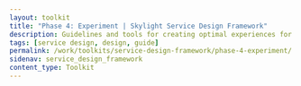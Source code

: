 ```yaml
---
layout: toolkit
title: "Phase 4: Experiment | Skylight Service Design Framework"
description: Guidelines and tools for creating optimal experiences for both users and your organization.
tags: [service design, design, guide]
permalink: /work/toolkits/service-design-framework/phase-4-experiment/
sidenav: service_design_framework
content_type: Toolkit
---
```


